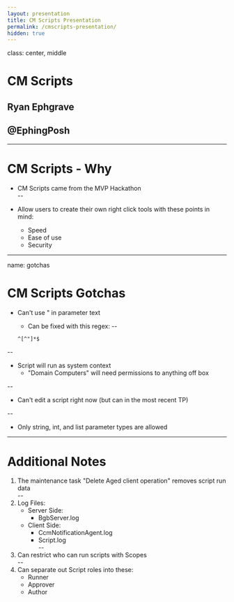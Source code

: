 ```yaml
---
layout: presentation
title: CM Scripts Presentation
permalink: /cmscripts-presentation/
hidden: true
---
```

class: center, middle

# CM Scripts

## Ryan Ephgrave

## @EphingPosh
---

# CM Scripts - Why

* CM Scripts came from the MVP Hackathon  
--

* Allow users to create their own right click tools with these points in mind:  
    * Speed  
    * Ease of use  
    * Security  

---
name: gotchas

# CM Scripts Gotchas

* Can't use " in parameter text
    * Can be fixed with this regex:
--

    ```regex
    ^[^"]*$
    ```

--

* Script will run as system context
    * "Domain Computers" will need permissions to anything off box  

--

* Can't edit a script right now (but can in the most recent TP)  

--

* Only string, int, and list parameter types are allowed  

---

# Additional Notes

1. The maintenance task "Delete Aged client operation" removes script run data  
--
2. Log Files:  
    * Server Side:  
        * BgbServer.log  
    * Client Side:  
        * CcmNotificationAgent.log  
        * Script.log  
--
3. Can restrict who can run scripts with Scopes  
--
4. Can separate out Script roles into these:  
    * Runner  
    * Approver  
    * Author  
